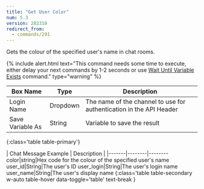 ```yaml
---
title: "Get User Color"
num: 5.3
version: 202310
redirect_from:
  - commands/291
---
```


Gets the colour of the specified user's name in chat rooms.

{% include alert.html text="This command needs some time to execute, either delay your next commands by 1-2 seconds or use <a href='/docs/commands/wait#waituntilvariableexists'>Wait Until Variable Exists</a> command." type="warning" %}

| Box Name | Type | Description | 
|-------|--------|--------
Login Name | Dropdown |The name of the channel to use for authentication in the API Header
Save Variable As|String|Variable to save the result
{:class='table table-primary'}

| Chat Message Example | Description |
|-------|--------|--------
color|string|Hex code for the colour of the specified user's name
user_id|String|The user's ID
user_login|String|The user's login name
user_name|String|The user's display name
{:class='table table-secondary w-auto table-hover data-toggle='table' text-break }